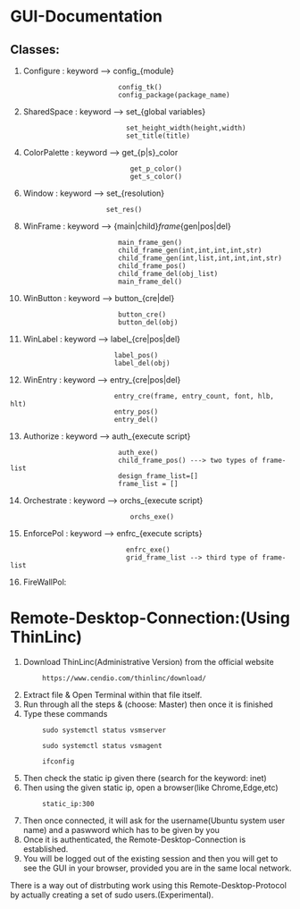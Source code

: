 # GUI-Documentation

## Classes:
1. Configure : keyword --> config_{module}
```
                           config_tk()
                           config_package(package_name)
```
2. SharedSpace : keyword --> set_{global variables}
```
                             set_height_width(height,width)
                             set_title(title)
```
4. ColorPalette : keyword --> get_{p|s}_color
```
                              get_p_color()
                              get_s_color()
```
6. Window : keyword --> set_{resolution}
```
                        set_res()
```
8. WinFrame : keyword --> {main|child}_frame_{gen|pos|del}
```
                           main_frame_gen()
                           child_frame_gen(int,int,int,int,str)
                           child_frame_gen(int,list,int,int,int,str)
                           child_frame_pos()
                           child_frame_del(obj_list)
                           main_frame_del()
```
10. WinButton : keyword --> button_{cre|del}
```
                           button_cre()
                           button_del(obj)
```
11. WinLabel : keyword --> label_{cre|pos|del}
```
                          label_pos()
                          label_del(obj)
```
12. WinEntry : keyword --> entry_{cre|pos|del}
```
                          entry_cre(frame, entry_count, font, hlb, hlt)
                          entry_pos()
                          entry_del()
```
13. Authorize : keyword --> auth_{execute script}
```
                           auth_exe()
                           child_frame_pos() ---> two types of frame-list
                           design_frame_list=[]
                           frame_list = []
```
14. Orchestrate : keyword --> orchs_{execute script}
```
                              orchs_exe()
```
15. EnforcePol : keyword --> enfrc_{execute scripts}
```
                             enfrc_exe()
                             grid_frame_list --> third type of frame-list
```
16. FireWallPol:  

# Remote-Desktop-Connection:(Using ThinLinc)

1. Download ThinLinc(Administrative Version) from the official website
```
		https://www.cendio.com/thinlinc/download/
```

2. Extract file & Open Terminal within that file itself.
3. Run through all the steps & (choose: Master) then once it is finished
4. Type these commands
```
		sudo systemctl status vsmserver
```
```
		sudo systemctl status vsmagent
```
```
		ifconfig
```
5. Then check the static ip given there (search for the keyword: inet)
6. Then using the given static ip, open a browser(like Chrome,Edge,etc)
```
		static_ip:300
```
7. Then once connected, it will ask for the username(Ubuntu system user name) and a paswword which has to be given by you
8. Once it is authenticated, the Remote-Desktop-Connection is established.
9. You will be logged out of the existing session and then you will get to see the GUI in your browser, provided you are in the same local network.


There is a way out of distrbuting work using this Remote-Desktop-Protocol by actually creating a set of sudo users.(Experimental).
